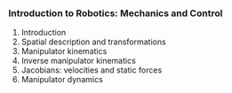 ### Introduction to Robotics: Mechanics and Control
1. Introduction
2. Spatial description and transformations
3. Manipulator kinematics
4. Inverse manipulator kinematics
5. Jacobians: velocities and static forces
6. Manipulator dynamics
